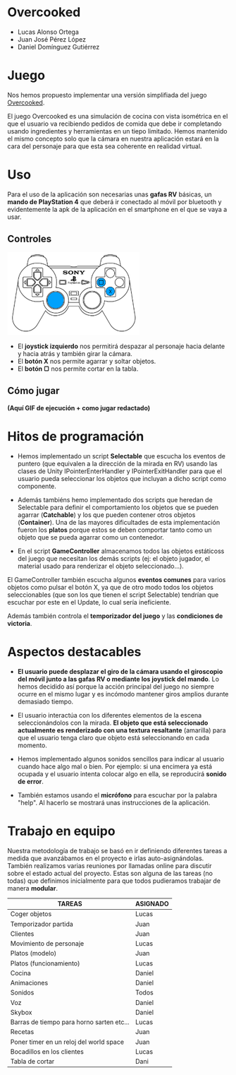 # Overcooked
* Lucas Alonso Ortega
* Juan José Pérez López
* Daniel Domínguez Gutiérrez
# Juego
Nos hemos propuesto implementar una versión simplifiada del juego [Overcooked](https://store.steampowered.com/app/448510/Overcooked/?l=spanish).

El juego Overcooked es una simulación de cocina con vista isométrica en el que el usuario va recibiendo pedidos de comida que debe ir completando usando ingredientes y herramientas en un tiepo limitado. Hemos mantenido el mismo concepto solo que la cámara en nuestra aplicación estará en la cara del personaje para que esta sea coherente en realidad virtual.

# Uso
Para el uso de la aplicación son necesarias unas **gafas RV** básicas, un **mando de PlayStation 4** que deberá ir conectado al móvil por bluetooth y evidentemente la apk de la aplicación en el smartphone en el que se vaya a usar.
## Controles
<img src="img/controller.jpg" width="300">

* El **joystick izquierdo** nos permitirá despazar al personaje hacia delante y hacia atrás y también girar la cámara.
* El **botón X** nos permite agarrar y soltar objetos.
* El **botón ▢** nos permite cortar en la tabla.

## Cómo jugar

**(Aquí GIF de ejecución + como jugar redactado)**
# Hitos de programación

* Hemos implementado un script **Selectable** que escucha los eventos de puntero (que equivalen a la dirección de la mirada en RV) usando las clases de Unity IPointerEnterHandler y IPointerExitHandler para que el usuario pueda seleccionar los objetos que incluyan a dicho script como componente.

* Además tambiéns hemo implementado dos scripts que heredan de Selectable para definir el comportamiento los objetos que se pueden agarrar (**Catchable**) y los que pueden contener otros objetos (**Container**). Una de las mayores dificultades de esta implementación fueron los **platos** porque estos se deben comportar tanto como un objeto que se pueda agarrar como un contenedor.

* En el script **GameController** almacenamos todos las objetos estáticoss del juego que necesitan los demás scripts (ej: el objeto jugador, el material usado para renderizar el objeto seleccionado...).

El GameController también escucha algunos **eventos comunes** para varios objetos como pulsar el botón X, ya que de otro modo todos los objetos seleccionables (que son los que tienen el script Selectable) tendrían que escuchar por este en el Update, lo cual sería ineficiente.

Además también controla el **temporizador del juego** y las **condiciones de victoria**.

# Aspectos destacables
* **El usuario puede desplazar el giro de la cámara usando el giroscopio del móvil junto a las gafas RV o mediante los joystick del mando**. Lo hemos decidido así porque la acción principal del juego no siempre ocurre en el mismo lugar y es incómodo mantener giros amplios durante demasiado tiempo.

* El usuario interactúa con los diferentes elementos de la escena seleccionándolos con la mirada. **El objeto que está seleccionado actualmente es renderizado con una textura resaltante** (amarilla) para que el usuario tenga claro que objeto está seleccionando en cada momento.

* Hemos implementado algunos sonidos sencillos para indicar al usuario cuando hace algo mal o bien. Por ejemplo: si una encimera ya está ocupada y el usuario intenta colocar algo en ella, se reproducirá **sonido de error**.

* También estamos usando el **micrófono** para escuchar por la palabra "help". Al hacerlo se mostrará unas instrucciones de la aplicación.

# Trabajo en equipo
Nuestra metodología de trabajo se basó en ir definiendo diferentes tareas a medida que avanzábamos en el proyecto e irlas auto-asignándolas. También realizamos varias reuniones por llamadas online para discutir sobre el estado actual del proyecto. Estas son alguna de las tareas (no todas) que definimos inicialmente para que todos pudieramos trabajar de manera **modular**.

|TAREAS|ASIGNADO|
|---|---|
|Coger objetos|Lucas|
|Temporizador partida|Juan|
|Clientes|Juan|
|Movimiento de personaje|Lucas|
|Platos (modelo)|Juan|
|Platos (funcionamiento)|Lucas|
|Cocina|Daniel|
|Animaciones|Daniel|
|Sonidos|Todos|
|Voz|Daniel|
|Skybox|Daniel|
|Barras de tiempo para horno sarten etc...|Lucas|
|Recetas|Juan|
|Poner timer en un reloj del world space|Juan|
|Bocadillos en los clientes|Lucas|
|Tabla de cortar|Dani|


